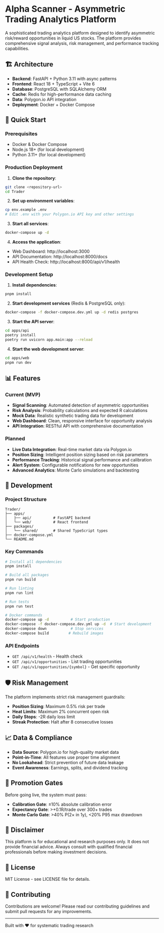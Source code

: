 # Alpha Scanner - Asymmetric Trading Analytics Platform

A sophisticated trading analytics platform designed to identify asymmetric risk/reward opportunities in liquid US stocks. The platform provides comprehensive signal analysis, risk management, and performance tracking capabilities.

## 🏗️ Architecture

- **Backend**: FastAPI + Python 3.11 with async patterns
- **Frontend**: React 18 + TypeScript + Vite 6  
- **Database**: PostgreSQL with SQLAlchemy ORM
- **Cache**: Redis for high-performance data caching
- **Data**: Polygon.io API integration
- **Deployment**: Docker + Docker Compose

## 🚀 Quick Start

### Prerequisites

- Docker & Docker Compose
- Node.js 18+ (for local development)
- Python 3.11+ (for local development)

### Production Deployment

1. **Clone the repository**:
```bash
git clone <repository-url>
cd Trader
```

2. **Set up environment variables**:
```bash
cp env.example .env
# Edit .env with your Polygon.io API key and other settings
```

3. **Start all services**:
```bash
docker-compose up -d
```

4. **Access the application**:
- Web Dashboard: http://localhost:3000
- API Documentation: http://localhost:8000/docs
- API Health Check: http://localhost:8000/api/v1/health

### Development Setup

1. **Install dependencies**:
```bash
pnpm install
```

2. **Start development services** (Redis & PostgreSQL only):
```bash
docker-compose -f docker-compose.dev.yml up -d redis postgres
```

3. **Start the API server**:
```bash
cd apps/api
poetry install
poetry run uvicorn app.main:app --reload
```

4. **Start the web development server**:
```bash
cd apps/web
pnpm run dev
```

## 📊 Features

### Current (MVP)
- **Signal Scanning**: Automated detection of asymmetric opportunities
- **Risk Analysis**: Probability calculations and expected R calculations
- **Mock Data**: Realistic synthetic trading data for development
- **Web Dashboard**: Clean, responsive interface for opportunity analysis
- **API Integration**: RESTful API with comprehensive documentation

### Planned
- **Live Data Integration**: Real-time market data via Polygon.io
- **Position Sizing**: Intelligent position sizing based on risk parameters
- **Performance Tracking**: Historical signal performance and calibration
- **Alert System**: Configurable notifications for new opportunities
- **Advanced Analytics**: Monte Carlo simulations and backtesting

## 🔧 Development

### Project Structure
```
Trader/
├── apps/
│   ├── api/          # FastAPI backend
│   └── web/          # React frontend
├── packages/
│   └── shared/       # Shared TypeScript types
├── docker-compose.yml
└── README.md
```

### Key Commands

```bash
# Install all dependencies
pnpm install

# Build all packages
pnpm run build

# Run linting
pnpm run lint

# Run tests
pnpm run test

# Docker commands
docker-compose up -d          # Start production
docker-compose -f docker-compose.dev.yml up -d  # Start development
docker-compose down           # Stop services
docker-compose build         # Rebuild images
```

### API Endpoints

- `GET /api/v1/health` - Health check
- `GET /api/v1/opportunities` - List trading opportunities
- `GET /api/v1/opportunities/{symbol}` - Get specific opportunity

## 🛡️ Risk Management

The platform implements strict risk management guardrails:

- **Position Sizing**: Maximum 0.5% risk per trade
- **Heat Limits**: Maximum 2% concurrent open risk
- **Daily Stops**: -2R daily loss limit
- **Streak Protection**: Halt after 8 consecutive losses

## 📈 Data & Compliance

- **Data Source**: Polygon.io for high-quality market data
- **Point-in-Time**: All features use proper time alignment
- **No Lookahead**: Strict prevention of future data leakage
- **Event Awareness**: Earnings, splits, and dividend tracking

## 🎯 Promotion Gates

Before going live, the system must pass:

- **Calibration Gate**: ≤10% absolute calibration error
- **Expectancy Gate**: >+0.1R/trade over 300+ trades
- **Monte Carlo Gate**: >40% P(2× in 1y), <20% P95 max drawdown

## 🚨 Disclaimer

This platform is for educational and research purposes only. It does not provide financial advice. Always consult with qualified financial professionals before making investment decisions.

## 📄 License

MIT License - see LICENSE file for details.

## 🤝 Contributing

Contributions are welcome! Please read our contributing guidelines and submit pull requests for any improvements.

---

Built with ❤️ for systematic trading research